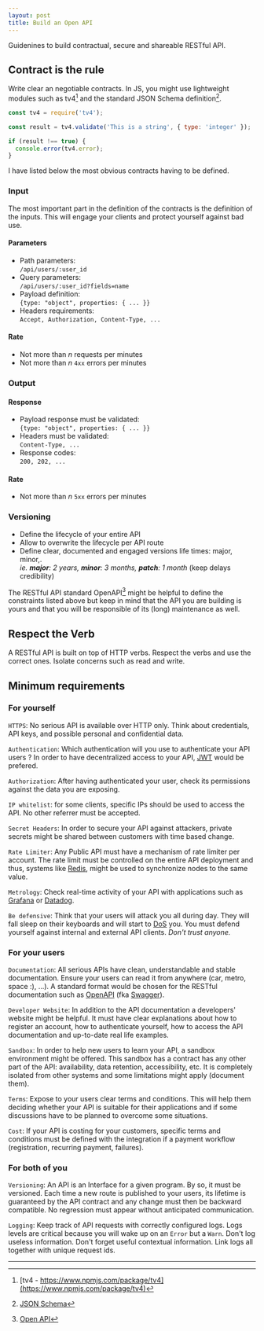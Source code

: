```yaml
---
layout: post
title: Build an Open API
---
```


Guidenines  to build contractual, secure and shareable RESTful API.

## Contract is the rule

Write clear an negotiable contracts. In JS, you might use lightweight modules such as tv4[^1] and the standard JSON Schema definition[^2].

```js
const tv4 = require('tv4');

const result = tv4.validate('This is a string', { type: 'integer' });

if (result !== true) {
  console.error(tv4.error);
}
```

I have listed below the most obvious contracts having to be defined.

### Input

The most important part in the definition of the contracts is the definition of the inputs. This will engage your clients and protect yourself against bad use.

#### Parameters

- Path parameters:<br/>`/api/users/:user_id`
- Query parameters:<br/>`/api/users/:user_id?fields=name`
- Payload definition:<br/> `{type: "object", properties: { ... }}`
- Headers requirements:<br/>`Accept, Authorization, Content-Type, ...`

#### Rate

- Not more than *n* requests per minutes
- Not more than *n* `4xx` errors per minutes

### Output

#### Response

- Payload response must be validated:<br/> `{type: "object", properties: { ... }}`
- Headers must be validated:<br/> `Content-Type, ...`
- Response codes:<br/> `200, 202, ...`

#### Rate

- Not more than *n* `5xx` errors per minutes

### Versioning

- Define the lifecycle of your entire API
- Allow to overwrite the lifecycle per API route
- Define clear, documented and engaged versions life times: major, minor,.<br/>*ie. **major**: 2 years, **minor**: 3 months, **patch**: 1 month* (keep delays credibility)

The RESTful API standard OpenAPI[^3] might be helpful to define the constraints listed above but keep in mind that the API you are building is yours and that you will be responsible of its (long) maintenance as well.

## Respect the Verb

A RESTful API is built on top of HTTP verbs. Respect the verbs and use the correct ones. Isolate concerns such as read and write.

## Minimum requirements

### For yourself

`HTTPS`: No serious API is available over HTTP only. Think about credentials, API keys, and possible personal and confidential data. 

`Authentication`: Which authentication will you use to authenticate your API users ? In order to have decentralized access to your API, [JWT](jwt.io) would be prefered.

`Authorization`: After having authenticated your user, check its permissions against the data you are exposing.

`IP whitelist`: for some clients, specific IPs should be used to access the API. No other referrer must be accepted.

`Secret Headers`: In order to secure your API against attackers, private secrets might be shared between customers with time based change.

`Rate Limiter`: Any Public API must have a mechanism of rate limiter per account. The rate limit must be controlled on the entire API deployment and thus, systems like [Redis](https://redis.io/), might be used to synchronize nodes to the same value.

`Metrology`: Check real-time activity of your API with applications such as [Grafana](https://grafana.com/) or [Datadog](https://www.datadoghq.com/).

`Be defensive`: Think that your users will attack you all during day. They will fall sleep on their keyboards and will start to [DoS](https://en.wikipedia.org/wiki/Denial-of-service_attack) you. You must defend yourself against internal and external API clients. *Don't trust anyone.*

### For your users

`Documentation`: All serious APIs have clean, understandable and stable documentation. Ensure your users can read it from anywhere (car, metro, space :), ...). A standard format would be chosen for the RESTful documentation such as [OpenAPI](https://github.com/OAI/OpenAPI-Specification) (fka [Swagger](https://www.openapis.org/faq#OAIFAQ-Swagger)).

`Developer Website`: In addition to the API documentation a developers' website might be helpful. It must have clear explanations about how to register an account, how to authenticate yourself, how to access the API documentation and up-to-date real life examples.

`Sandbox`: In order to help new users to learn your API, a sandbox environment might be offered. This sandbox has a contract has any other part of the API: availability, data retention, accessibility, etc. It is completely isolated from other systems and some limitations might apply (document them).

`Terms`: Expose to your users clear terms and conditions. This will help them deciding whether your API is suitable for their applications and if some discussions have to be planned to overcome some situations.

`Cost`: If your API is costing for your customers, specific terms and conditions must be defined with the integration if a payment workflow (registration, recurring payment, failures).

### For both of you

`Versioning`: An API is an Interface for a given program. By so, it must be versioned. Each time a new route is published to your users, its lifetime is guaranteed by the API contract and any change must then be backward compatible. No regression must appear without anticipated communication.

`Logging`: Keep track of API requests with correctly configured logs. Logs levels are critical because you will wake up on an `Error` but a `Warn`. Don't log useless information. Don't forget useful contextual information. Link logs all together with unique request ids.

--------------------------------------

[^1]: [tv4 - https://www.npmjs.com/package/tv4](https://www.npmjs.com/package/tv4)

[^2]: [JSON Schema](http://json-schema.org/)

[^3]: [Open API](https://www.openapis.org/)